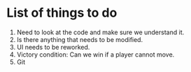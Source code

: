 # List of things to do

1. Need to look at the code and make sure we understand it.
2. Is there anything that needs to be modified.
3. UI needs to be reworked.
4. Victory condition: Can we win if a player cannot move.
5. Git